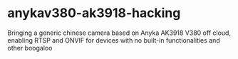 # anykav380-ak3918-hacking
Bringing a generic chinese camera based on Anyka AK3918 V380 off cloud, enabling RTSP and ONVIF for devices with no built-in functionalities and other boogaloo
